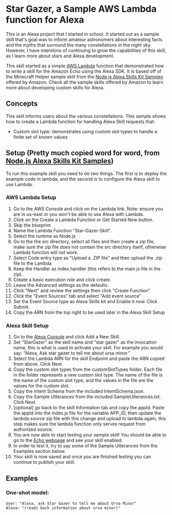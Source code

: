 # Star Gazer, a Sample AWS Lambda function for Alexa
This is an Alexa project that I started in school. It started out as a sample skill that's goal was to inform amateur astronomers about interesting facts and the myths that surround the many constellations in the night sky. However, I have intentions of continuing to grow the capabilities of this skill, as I learn more about stars and Alexa development.

This skill started as a simple [AWS Lambda](http://aws.amazon.com/lambda) function that demonstrated how to write a skill for the Amazon Echo using the Alexa SDK. It is based off of the Minecraft Helper sample skill from the [Node.js Alexa Skills Kit Samples](https://github.com/amzn/alexa-skills-kit-js) offered by Amazon. Check all the sample skills offered by Amazon to learn more about developing custom skills for Alexa.

## Concepts
This skill informs users about the various constellations. This sample shows how to create a Lambda function for handling Alexa Skill requests that:

- Custom slot type: demonstrates using custom slot types to handle a finite set of known values

## Setup (Pretty much copied word for word, from [Node.js Alexa Skills Kit Samples](https://github.com/amzn/alexa-skills-kit-js))
To run this example skill you need to do two things. The first is to deploy the example code in lambda, and the second is to configure the Alexa skill to use Lambda.

### AWS Lambda Setup
1. Go to the AWS Console and click on the Lambda link. Note: ensure you are in us-east or you won't be able to use Alexa with Lambda.
2. Click on the Create a Lambda Function or Get Started Now button.
3. Skip the blueprint
4. Name the Lambda Function "Star-Gazer-Skill".
5. Select the runtime as Node.js
6. Go to the the src directory, select all files and then create a zip file, make sure the zip file does not contain the src directory itself, otherwise Lambda function will not work.
7. Select Code entry type as "Upload a .ZIP file" and then upload the .zip file to the Lambda
8. Keep the Handler as index.handler (this refers to the main js file in the zip).
9. Create a basic execution role and click create.
10. Leave the Advanced settings as the defaults.
11. Click "Next" and review the settings then click "Create Function"
12. Click the "Event Sources" tab and select "Add event source"
13. Set the Event Source type as Alexa Skills kit and Enable it now. Click Submit.
14. Copy the ARN from the top right to be used later in the Alexa Skill Setup


### Alexa Skill Setup
1. Go to the [Alexa Console](https://developer.amazon.com/edw/home.html) and click Add a New Skill.
2. Set "StarGazer" as the skill name and "star gazer" as the invocation name, this is what is used to activate your skill. For example you would say: "Alexa, Ask star gazer to tell me about ursa minor."
3. Select the Lambda ARN for the skill Endpoint and paste the ARN copied from above. Click Next.
4. Copy the custom slot types from the customSlotTypes folder. Each file in the folder represents a new custom slot type. The name of the file is the name of the custom slot type, and the values in the file are the values for the custom slot.
5. Copy the Intent Schema from the included IntentSchema.json.
6. Copy the Sample Utterances from the included SampleUtterances.txt. Click Next.
7. [optional] go back to the skill Information tab and copy the appId. Paste the appId into the index.js file for the variable APP_ID,
   then update the lambda source zip file with this change and upload to lambda again, this step makes sure the lambda function only serves request from authorized source.
8. You are now able to start testing your sample skill! You should be able to go to the [Echo webpage](http://echo.amazon.com/#skills) and see your skill enabled.
9. In order to test it, try to say some of the Sample Utterances from the Examples section below.
10. Your skill is now saved and once you are finished testing you can continue to publish your skill.

## Examples
### One-shot model:
    User: "Alexa, ask Star Gazer to tell me about Ursa Minor"
    Alexa: "(reads back information about ursa minor)"
